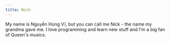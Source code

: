 ```yaml
---
title: Nick
---
```


My name is Nguyễn Hùng Vĩ, but you can call me Nick - the name my grandma gave me. I love programming and learn new stuff and I'm a big fan of Queen's musics.
